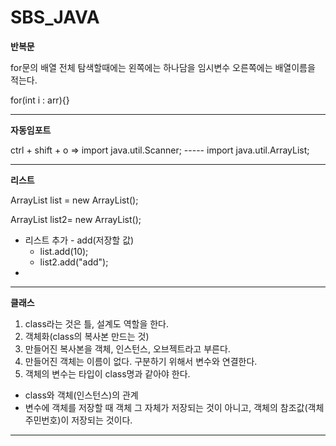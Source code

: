 # SBS_JAVA
**반복문**


for문의 배열 전체 탐색할때에는 왼쪽에는 하나담을 임시변수 오른쪽에는 배열이름을 적는다.

for(int i : arr){}

---
**자동임포트**

ctrl + shift + o
  => import java.util.Scanner; ----- import java.util.ArrayList;

---

**리스트**

ArrayList<Integer> list = new ArrayList<Integer>();

ArrayList<String> list2= new ArrayList<String>();

* 리스트 추가 - add(저장할 값)
  * list.add(10);
  * list2.add("add");
* 

---
**클래스**

1. class라는 것은 틀, 설계도 역할을 한다.
2. 객체화(class의 복사본 만드는 것)
3. 만들어진 복사본을 객체, 인스턴스, 오브젝트라고 부른다.
4. 만들어진 객체는 이름이 없다. 구분하기 위해서 변수와 연결한다.
5. 객체의 변수는 타입이 class명과 같아야 한다.

* class와 객체(인스턴스)의 관계
* 변수에 객체를 저장할 때 객체 그 자체가 저장되는 것이 아니고, 객체의 참조값(객체주민번호)이 저장되는 것이다.
---
